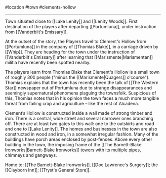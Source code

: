 #location #town #clements-hollow 

---
Town situated close to [[Lake Lenity]] and [[Lenity Woods]]. First destination of the players after departing [[Portumluna]], under instruction from [[Vanderbilt's Emissary]].

At the outset of the story, the Players travel to Clement's Hollow from [[Portumluna]] in the company of [[Thomias Blake]], in a carriage driven by [[Whip]]. They are heading for the town under the instruction of [[Vanderbilt's Emissary]] after learning that [[Marismente|Marismentan]] militia have recently been spotted nearby.

The players learn from Thomias Blake that Clement's Hollow is a small town of roughly 300 people ("minus the [[Marismente|Quagers]] o'course"). Thomias explains that the town has recently been the talk of [[The Western Star]] newspaper out of Portumluna due to strange disappearances and seemingly supernatural phenomena plaguing the townsfolk. Suspicious of this, Thomias notes that in his opinion the town faces a much more tangible threat from failing crop and agriculture – like the rest of Alcadena.

Clement’s Hollow is constructed inside a wall made of strong timber and iron. There is a central, wide street and several narrower ones branching off. There are at least two gates to this wall: one to the outskirts and road and one to [[Lake Lenity]]. The homes and businesses in the town are also constructed in wood and iron, in a somewhat irregular fashion. Many of the buildings have porch areas enclosed by post-fences. Above every other building in the town, the imposing frame of the [[The Barnett-Blake Ironworks|Barnett-Blake Ironworks]] towers with its multiple pipes, chimneys and gangways.

Home to: [[The Barnett-Blake Ironworks]], [[Doc Lawrence's Surgery]]; the [[Clayborn Inn]]; [[Tryst's General Store]].